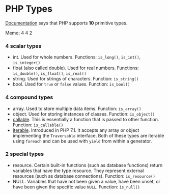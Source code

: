 # PHP Types

[Documentation](https://www.php.net/manual/en/language.types.intro.php) says that PHP supports **10** primitive types.

Memo: 4 4 2

### 4 scalar types

- int. Used for whole numbers. Functions: `is_long()`, `is_int()`, `is_integer()`
- float (also called double). Used for real numbers. Functions: `is_double()`, `is_float()`, `is_real()`
- string. Used for strings of characters. Function: `is_string()`
- bool. Used for `true` or `false` values. Function: `is_bool()`

### 4 compound types

- array. Used to store multiple data items. Function: `is_array()`
- object. Used for storing instances of classes. Function: `is_object()`
- [callable](https://www.php.net/manual/en/language.types.callable.php). 
  This is essentially a function that is passed to other function. Function: `is_callable()`
- [iterable](https://www.php.net/manual/en/language.types.iterable.php). Introduced in PHP 7.1. 
  It accepts any array or object implementing the `Traversable` interface. Both of these types are iterable using `foreach` and can be used with `yield` from within a generator.

### 2 special types

- resource. Certain built-in functions (such as database functions) return variables that have the type
resource. They represent external resources (such as database connections). Function: `is_resource()`
- NULL. Variables that have not been given a value, have been unset, or have been given the specific
value `NULL`. Function: `is_null()`
